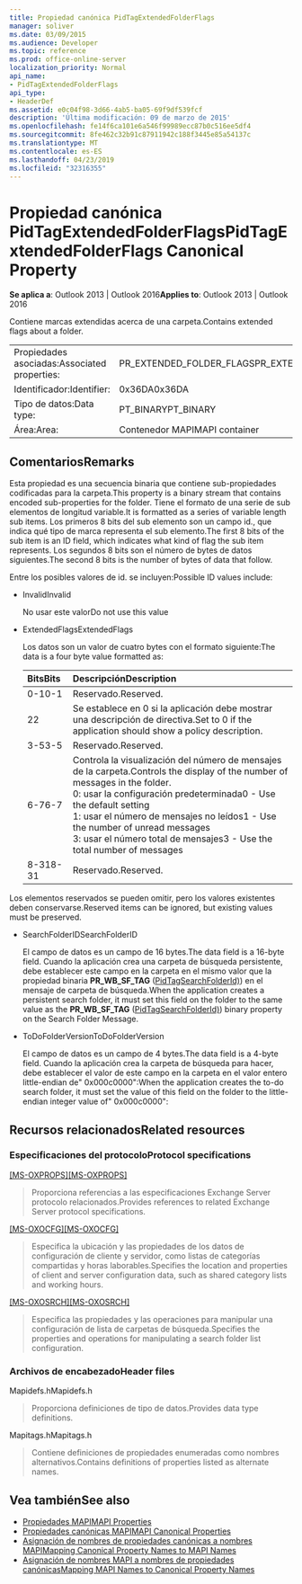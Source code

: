 ```yaml
---
title: Propiedad canónica PidTagExtendedFolderFlags
manager: soliver
ms.date: 03/09/2015
ms.audience: Developer
ms.topic: reference
ms.prod: office-online-server
localization_priority: Normal
api_name:
- PidTagExtendedFolderFlags
api_type:
- HeaderDef
ms.assetid: e0c04f98-3d66-4ab5-ba05-69f9df539fcf
description: 'Última modificación: 09 de marzo de 2015'
ms.openlocfilehash: fe14f6ca101e6a546f99989ecc87b0c516ee5df4
ms.sourcegitcommit: 8fe462c32b91c87911942c188f3445e85a54137c
ms.translationtype: MT
ms.contentlocale: es-ES
ms.lasthandoff: 04/23/2019
ms.locfileid: "32316355"
---
```

# <a name="pidtagextendedfolderflags-canonical-property"></a><span data-ttu-id="3f262-103">Propiedad canónica PidTagExtendedFolderFlags</span><span class="sxs-lookup"><span data-stu-id="3f262-103">PidTagExtendedFolderFlags Canonical Property</span></span>
 
<span data-ttu-id="3f262-104">**Se aplica a**: Outlook 2013 | Outlook 2016</span><span class="sxs-lookup"><span data-stu-id="3f262-104">**Applies to**: Outlook 2013 | Outlook 2016</span></span> 
  
<span data-ttu-id="3f262-105">Contiene marcas extendidas acerca de una carpeta.</span><span class="sxs-lookup"><span data-stu-id="3f262-105">Contains extended flags about a folder.</span></span>
  
|||
|:-----|:-----|
|<span data-ttu-id="3f262-106">Propiedades asociadas:</span><span class="sxs-lookup"><span data-stu-id="3f262-106">Associated properties:</span></span>  <br/> |<span data-ttu-id="3f262-107">PR_EXTENDED_FOLDER_FLAGS</span><span class="sxs-lookup"><span data-stu-id="3f262-107">PR_EXTENDED_FOLDER_FLAGS</span></span>  <br/> |
|<span data-ttu-id="3f262-108">Identificador:</span><span class="sxs-lookup"><span data-stu-id="3f262-108">Identifier:</span></span>  <br/> |<span data-ttu-id="3f262-109">0x36DA</span><span class="sxs-lookup"><span data-stu-id="3f262-109">0x36DA</span></span>  <br/> |
|<span data-ttu-id="3f262-110">Tipo de datos:</span><span class="sxs-lookup"><span data-stu-id="3f262-110">Data type:</span></span>  <br/> |<span data-ttu-id="3f262-111">PT_BINARY</span><span class="sxs-lookup"><span data-stu-id="3f262-111">PT_BINARY</span></span>  <br/> |
|<span data-ttu-id="3f262-112">Área:</span><span class="sxs-lookup"><span data-stu-id="3f262-112">Area:</span></span>  <br/> |<span data-ttu-id="3f262-113">Contenedor MAPI</span><span class="sxs-lookup"><span data-stu-id="3f262-113">MAPI container</span></span>  <br/> |
   
## <a name="remarks"></a><span data-ttu-id="3f262-114">Comentarios</span><span class="sxs-lookup"><span data-stu-id="3f262-114">Remarks</span></span>

<span data-ttu-id="3f262-115">Esta propiedad es una secuencia binaria que contiene sub-propiedades codificadas para la carpeta.</span><span class="sxs-lookup"><span data-stu-id="3f262-115">This property is a binary stream that contains encoded sub-properties for the folder.</span></span> <span data-ttu-id="3f262-116">Tiene el formato de una serie de sub elementos de longitud variable.</span><span class="sxs-lookup"><span data-stu-id="3f262-116">It is formatted as a series of variable length sub items.</span></span> <span data-ttu-id="3f262-117">Los primeros 8 bits del sub elemento son un campo id., que indica qué tipo de marca representa el sub elemento.</span><span class="sxs-lookup"><span data-stu-id="3f262-117">The first 8 bits of the sub item is an ID field, which indicates what kind of flag the sub item represents.</span></span> <span data-ttu-id="3f262-118">Los segundos 8 bits son el número de bytes de datos siguientes.</span><span class="sxs-lookup"><span data-stu-id="3f262-118">The second 8 bits is the number of bytes of data that follow.</span></span>
  
<span data-ttu-id="3f262-119">Entre los posibles valores de id. se incluyen:</span><span class="sxs-lookup"><span data-stu-id="3f262-119">Possible ID values include:</span></span>
  
- <span data-ttu-id="3f262-120">Invalid</span><span class="sxs-lookup"><span data-stu-id="3f262-120">Invalid</span></span>
    
   <span data-ttu-id="3f262-121">No usar este valor</span><span class="sxs-lookup"><span data-stu-id="3f262-121">Do not use this value</span></span>
    
- <span data-ttu-id="3f262-122">ExtendedFlags</span><span class="sxs-lookup"><span data-stu-id="3f262-122">ExtendedFlags</span></span>
    
   <span data-ttu-id="3f262-123">Los datos son un valor de cuatro bytes con el formato siguiente:</span><span class="sxs-lookup"><span data-stu-id="3f262-123">The data is a four byte value formatted as:</span></span>
    
   |<span data-ttu-id="3f262-124">**Bits**</span><span class="sxs-lookup"><span data-stu-id="3f262-124">**Bits**</span></span>|<span data-ttu-id="3f262-125">**Descripción**</span><span class="sxs-lookup"><span data-stu-id="3f262-125">**Description**</span></span>|
   |:-----|:-----|
   |<span data-ttu-id="3f262-126">0-1</span><span class="sxs-lookup"><span data-stu-id="3f262-126">0-1</span></span>  <br/> |<span data-ttu-id="3f262-127">Reservado.</span><span class="sxs-lookup"><span data-stu-id="3f262-127">Reserved.</span></span>  <br/> |
   |<span data-ttu-id="3f262-128">2</span><span class="sxs-lookup"><span data-stu-id="3f262-128">2</span></span>  <br/> |<span data-ttu-id="3f262-129">Se establece en 0 si la aplicación debe mostrar una descripción de directiva.</span><span class="sxs-lookup"><span data-stu-id="3f262-129">Set to 0 if the application should show a policy description.</span></span>  <br/> |
   |<span data-ttu-id="3f262-130">3-5</span><span class="sxs-lookup"><span data-stu-id="3f262-130">3-5</span></span>  <br/> |<span data-ttu-id="3f262-131">Reservado.</span><span class="sxs-lookup"><span data-stu-id="3f262-131">Reserved.</span></span>  <br/> |
   |<span data-ttu-id="3f262-132">6-7</span><span class="sxs-lookup"><span data-stu-id="3f262-132">6-7</span></span>  <br/> |<span data-ttu-id="3f262-133">Controla la visualización del número de mensajes de la carpeta.</span><span class="sxs-lookup"><span data-stu-id="3f262-133">Controls the display of the number of messages in the folder.</span></span>  <br/> <span data-ttu-id="3f262-134">0: usar la configuración predeterminada</span><span class="sxs-lookup"><span data-stu-id="3f262-134">0 - Use the default setting</span></span>  <br/> <span data-ttu-id="3f262-135">1: usar el número de mensajes no leídos</span><span class="sxs-lookup"><span data-stu-id="3f262-135">1 - Use the number of unread messages</span></span>  <br/> <span data-ttu-id="3f262-136">3: usar el número total de mensajes</span><span class="sxs-lookup"><span data-stu-id="3f262-136">3 - Use the total number of messages</span></span>  <br/> |
   |<span data-ttu-id="3f262-137">8-31</span><span class="sxs-lookup"><span data-stu-id="3f262-137">8-31</span></span>  <br/> |<span data-ttu-id="3f262-138">Reservado.</span><span class="sxs-lookup"><span data-stu-id="3f262-138">Reserved.</span></span>  <br/> |
   
<span data-ttu-id="3f262-139">Los elementos reservados se pueden omitir, pero los valores existentes deben conservarse.</span><span class="sxs-lookup"><span data-stu-id="3f262-139">Reserved items can be ignored, but existing values must be preserved.</span></span>
    
- <span data-ttu-id="3f262-140">SearchFolderID</span><span class="sxs-lookup"><span data-stu-id="3f262-140">SearchFolderID</span></span>
    
   <span data-ttu-id="3f262-141">El campo de datos es un campo de 16 bytes.</span><span class="sxs-lookup"><span data-stu-id="3f262-141">The data field is a 16-byte field.</span></span> <span data-ttu-id="3f262-142">Cuando la aplicación crea una carpeta de búsqueda persistente, debe establecer este campo en la carpeta en el mismo valor que la propiedad binaria **PR_WB_SF_TAG** ([PidTagSearchFolderId)](pidtagsearchfolderid-canonical-property.md)) en el mensaje de carpeta de búsqueda.</span><span class="sxs-lookup"><span data-stu-id="3f262-142">When the application creates a persistent search folder, it must set this field on the folder to the same value as the **PR_WB_SF_TAG** ([PidTagSearchFolderId)](pidtagsearchfolderid-canonical-property.md)) binary property on the Search Folder Message.</span></span>
    
- <span data-ttu-id="3f262-143">ToDoFolderVersion</span><span class="sxs-lookup"><span data-stu-id="3f262-143">ToDoFolderVersion</span></span>
    
   <span data-ttu-id="3f262-144">El campo de datos es un campo de 4 bytes.</span><span class="sxs-lookup"><span data-stu-id="3f262-144">The data field is a 4-byte field.</span></span> <span data-ttu-id="3f262-145">Cuando la aplicación crea la carpeta de búsqueda para hacer, debe establecer el valor de este campo en la carpeta en el valor entero little-endian de" 0x000c0000":</span><span class="sxs-lookup"><span data-stu-id="3f262-145">When the application creates the to-do search folder, it must set the value of this field on the folder to the little-endian integer value of" 0x000c0000":</span></span>
    
## <a name="related-resources"></a><span data-ttu-id="3f262-146">Recursos relacionados</span><span class="sxs-lookup"><span data-stu-id="3f262-146">Related resources</span></span>

### <a name="protocol-specifications"></a><span data-ttu-id="3f262-147">Especificaciones del protocolo</span><span class="sxs-lookup"><span data-stu-id="3f262-147">Protocol specifications</span></span>

<span data-ttu-id="3f262-148">[[MS-OXPROPS]](https://msdn.microsoft.com/library/f6ab1613-aefe-447d-a49c-18217230b148%28Office.15%29.aspx)</span><span class="sxs-lookup"><span data-stu-id="3f262-148">[[MS-OXPROPS]](https://msdn.microsoft.com/library/f6ab1613-aefe-447d-a49c-18217230b148%28Office.15%29.aspx)</span></span>
  
> <span data-ttu-id="3f262-149">Proporciona referencias a las especificaciones Exchange Server protocolo relacionados.</span><span class="sxs-lookup"><span data-stu-id="3f262-149">Provides references to related Exchange Server protocol specifications.</span></span>
    
<span data-ttu-id="3f262-150">[[MS-OXOCFG]](https://msdn.microsoft.com/library/7d466dd5-c156-4da9-9a01-75c78e7e1a67%28Office.15%29.aspx)</span><span class="sxs-lookup"><span data-stu-id="3f262-150">[[MS-OXOCFG]](https://msdn.microsoft.com/library/7d466dd5-c156-4da9-9a01-75c78e7e1a67%28Office.15%29.aspx)</span></span>
  
> <span data-ttu-id="3f262-151">Especifica la ubicación y las propiedades de los datos de configuración de cliente y servidor, como listas de categorías compartidas y horas laborables.</span><span class="sxs-lookup"><span data-stu-id="3f262-151">Specifies the location and properties of client and server configuration data, such as shared category lists and working hours.</span></span>
    
<span data-ttu-id="3f262-152">[[MS-OXOSRCH]](https://msdn.microsoft.com/library/c72e49b8-78c7-4483-ad65-e46e9133673b%28Office.15%29.aspx)</span><span class="sxs-lookup"><span data-stu-id="3f262-152">[[MS-OXOSRCH]](https://msdn.microsoft.com/library/c72e49b8-78c7-4483-ad65-e46e9133673b%28Office.15%29.aspx)</span></span>
  
> <span data-ttu-id="3f262-153">Especifica las propiedades y las operaciones para manipular una configuración de lista de carpetas de búsqueda.</span><span class="sxs-lookup"><span data-stu-id="3f262-153">Specifies the properties and operations for manipulating a search folder list configuration.</span></span>
    
### <a name="header-files"></a><span data-ttu-id="3f262-154">Archivos de encabezado</span><span class="sxs-lookup"><span data-stu-id="3f262-154">Header files</span></span>

<span data-ttu-id="3f262-155">Mapidefs.h</span><span class="sxs-lookup"><span data-stu-id="3f262-155">Mapidefs.h</span></span>
  
> <span data-ttu-id="3f262-156">Proporciona definiciones de tipo de datos.</span><span class="sxs-lookup"><span data-stu-id="3f262-156">Provides data type definitions.</span></span>
    
<span data-ttu-id="3f262-157">Mapitags.h</span><span class="sxs-lookup"><span data-stu-id="3f262-157">Mapitags.h</span></span>
  
> <span data-ttu-id="3f262-158">Contiene definiciones de propiedades enumeradas como nombres alternativos.</span><span class="sxs-lookup"><span data-stu-id="3f262-158">Contains definitions of properties listed as alternate names.</span></span>
    
## <a name="see-also"></a><span data-ttu-id="3f262-159">Vea también</span><span class="sxs-lookup"><span data-stu-id="3f262-159">See also</span></span>

- [<span data-ttu-id="3f262-160">Propiedades MAPI</span><span class="sxs-lookup"><span data-stu-id="3f262-160">MAPI Properties</span></span>](mapi-properties.md)
- [<span data-ttu-id="3f262-161">Propiedades canónicas MAPI</span><span class="sxs-lookup"><span data-stu-id="3f262-161">MAPI Canonical Properties</span></span>](mapi-canonical-properties.md)
- [<span data-ttu-id="3f262-162">Asignación de nombres de propiedades canónicas a nombres MAPI</span><span class="sxs-lookup"><span data-stu-id="3f262-162">Mapping Canonical Property Names to MAPI Names</span></span>](mapping-canonical-property-names-to-mapi-names.md)
- [<span data-ttu-id="3f262-163">Asignación de nombres MAPI a nombres de propiedades canónicas</span><span class="sxs-lookup"><span data-stu-id="3f262-163">Mapping MAPI Names to Canonical Property Names</span></span>](mapping-mapi-names-to-canonical-property-names.md)

